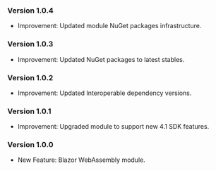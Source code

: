 ### Version 1.0.4

- Improvement: Updated module NuGet packages infrastructure.

### Version 1.0.3

- Improvement: Updated NuGet packages to latest stables.

### Version 1.0.2

- Improvement: Updated Interoperable dependency versions.

### Version 1.0.1

- Improvement: Upgraded module to support new 4.1 SDK features.

### Version 1.0.0

- New Feature: Blazor WebAssembly module.
